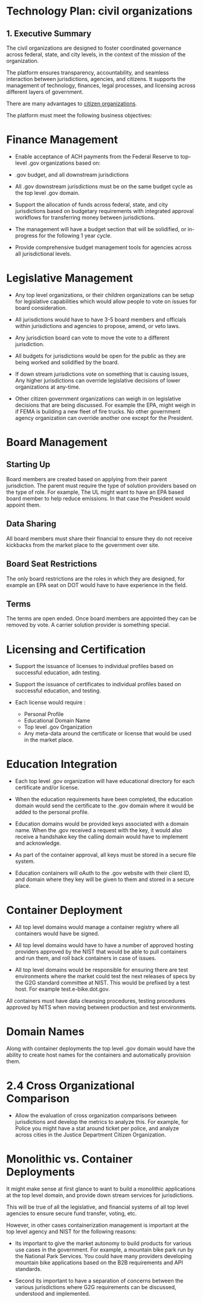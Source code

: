# Technology Plan: civil organizations

## 1. Executive Summary

The civil organizations are designed to foster coordinated governance across federal, state, and city levels, in the context of the mission of the organization.

The platform ensures transparency, accountability, and seamless interaction between jurisdictions, agencies, and citizens. It supports the management of technology, finances, legal processes, and licensing across different layers of government.

There are many advantages to [citizen organizations](/civic-organizations/advantages/).

The platform must meet the following business objectives:

# Finance Management

- Enable acceptance of ACH payments from the Federal Reserve to top-level .gov organizations based on:

- .gov budget, and all downstream jurisdictions

- All .gov downstream jurisdictions must be on the same budget cycle as the top level .gov domain.

- Support the allocation of funds across federal, state, and city jurisdictions based on budgetary requirements with integrated approval workflows for transferring money between jurisdictions.

- The management will have a budget section that will be solidified, or in-progress for the following 1 year cycle.

- Provide comprehensive budget management tools for agencies across all jurisdictional levels.

# Legislative Management

- Any top level organizations, or their children organizations can be setup for legislative capabilities which would allow people to vote on issues for board consideration.

- All jurisdictions would have to have 3-5 board members and officials within jurisdictions and agencies to propose, amend, or veto laws.

- Any jurisdiction board can vote to move the vote to a different jurisdiction.

- All budgets for jurisdictions would be open for the public as they are being worked and solidified by the board.

- If down stream jurisdictions vote on something that is causing issues, Any higher jurisdictions can override legislative decisions of lower organizations at any-time.

- Other citizen government organizations can weigh in on legislative decisions that are being discussed. For example the EPA, might weigh in if FEMA is building a new fleet of fire trucks. No other government agency organization can override another one except for the President.

# Board Management

## Starting Up

Board members are created based on applying from their parent jurisdiction. The parent must require the type of solution providers based on the type of role. For example, The UL might want to have an EPA based board member to help reduce emissions. In that case the President would appoint them.

## Data Sharing

All board members must share their financial to ensure they do not receive kickbacks from the market place to the government over site.

## Board Seat Restrictions

The only board restrictions are the roles in which they are designed, for example an EPA seat on DOT would have to have experience in the field.

## Terms

The terms are open ended. Once board members are appointed they can be removed by vote. A carrier solution provider is something special.

# Licensing and Certification

- Support the issuance of licenses to individual profiles based on successful education, adn testing.

- Support the issuance of certificates to individual profiles based on successful education, and testing.

- Each license would require :

  - Personal Profile
  - Educational Domain Name
  - Top level .gov Organization
  - Any meta-data around the certificate or license that would be used in the market place.

# Education Integration

- Each top level .gov organization will have educational directory for each certificate and/or license.

- When the education requirements have been completed, the education domain would send the certificate to the .gov domain where it would be added to the personal profile.

- Education domains would be provided keys associated with a domain name. When the .gov received a request with the key, it would also receive a handshake key the calling domain would have to implement and acknowledge.

- As part of the container approval, all keys must be stored in a secure file system.

- Education containers will oAuth to the .gov website with their client ID, and domain where they key will be given to them and stored in a secure place.

# Container Deployment

- All top level domains would manage a container registry where all containers would have be signed.

- All top level domains would have to have a number of approved hosting providers approved by the NIST that would be able to pull containers and run them, and roll back containers in case of issues.

- All top level domains would be responsible for ensuring there are test environments where the market could test the next releases of specs by the G2G standard committee at NIST. This would be prefixed by a test host. For example test.e-bike.dot.gov.

All containers must have data cleansing procedures, testing procedures approved by NITS when moving between production and test environments.

# Domain Names

Along with container deployments the top level .gov domain would have the ability to create host names for the containers and automatically provision them.

# 2.4 Cross Organizational Comparison

- Allow the evaluation of cross organization comparisons between jurisdictions and develop the metrics to analyze this. For example, for Police you might have a stat around ticket per police, and analyze across cities in the Justice Department Citizen Organization.

# Monolithic vs. Container Deployments

It might make sense at first glance to want to build a monolithic applications at the top level domain, and provide down stream services for jurisdictions.

This will be true of all the legislative, and financial systems of all top level agencies to ensure secure fund transfer, voting, etc.

However, in other cases containerization management is important at the top level agency and NIST for the following reasons:

- Its important to give the market autonomy to build products for various use cases in the government. For example, a mountain bike park run by the National Park Services. You could have many providers developing mountain bike applications based on the B2B requirements and API standards.

- Second its important to have a separation of concerns between the various jurisdictions where G2G requirements can be discussed, understood and implemented.
